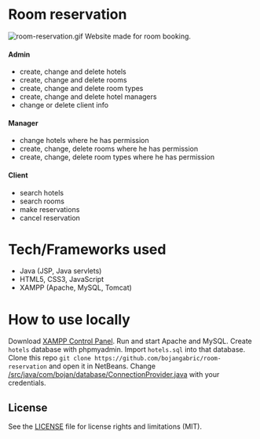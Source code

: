 # Room reservation
![room-reservation.gif](https://bojangabric.com/images/hotels/hotels.gif)
Website made for room booking. 

#### Admin
- create, change and delete hotels
- create, change and delete rooms
- create, change and delete room types
- create, change and delete hotel managers
- change or delete client info

#### Manager
- change hotels where he has permission
- create, change, delete rooms where he has permission
- create, change, delete room types where he has permission

#### Client
- search hotels
- search rooms
- make reservations
- cancel reservation

# Tech/Frameworks used
- Java (JSP, Java servlets)
- HTML5, CSS3, JavaScript
- XAMPP (Apache, MySQL, Tomcat)

# How to use locally
Download [XAMPP Control Panel](https://www.apachefriends.org/index.html). Run and start Apache and MySQL. Create `hotels` database with phpmyadmin. Import `hotels.sql` into that database. 
<br>Clone this repo `git clone https://github.com/bojangabric/room-reservation` and open it in NetBeans. Change [/src/java/com/bojan/database/ConnectionProvider.java](/src/java/com/bojan/database/ConnectionProvider.java) with your credentials.

## License
See the [LICENSE](LICENSE) file for license rights and limitations (MIT).
